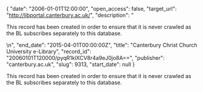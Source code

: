 {
  "date": "2006-01-01T12:00:00", 
  "open_access": false, 
  "target_url": "http://libportal.canterbury.ac.uk/", 
  "description": "<p>This record has been created in order to ensure that it is never crawled as the BL subscribes separately to this database.</p>\n", 
  "end_date": "2015-04-01T00:00:00Z", 
  "title": "Canterbury Christ Church University e-Library", 
  "record_id": "20060101T120000/pyqR1klXCV8r4a9eJ0jo8A==", 
  "publisher": "canterbury.ac.uk", 
  "slug": 9313, 
  "start_date": null
}

<p>This record has been created in order to ensure that it is never crawled as the BL subscribes separately to this database.</p>
